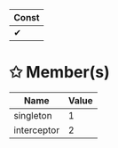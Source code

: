 | Const                        |
|------------------------------|
| ✔ |

# &#10025; Member(s)

| Name                                      | Value         |
|-------------------------------------------|---------------|
| singleton | 1 |
| interceptor | 2 |